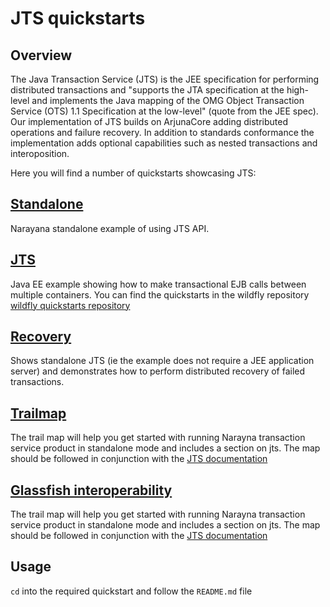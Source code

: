 # JTS quickstarts

## Overview

The Java Transaction Service (JTS) is the JEE specification for performing distributed transactions
and "supports the JTA specification at the high-level and implements the Java mapping
of the OMG Object Transaction Service (OTS) 1.1 Specification at the low-level" (quote from the JEE spec).
Our implementation of JTS builds on ArjunaCore adding distributed operations and failure recovery.
In addition to standards conformance the implementation adds optional capabilities such as nested transactions and interoposition.

Here you will find a number of quickstarts showcasing JTS:

## [Standalone](standalone/)

Narayana standalone example of using JTS API.

## [JTS](jts/)

Java EE example showing how to make transactional EJB calls between multiple containers. You can find the quickstarts in the wildfly repository [wildfly quickstarts repository](https://github.com/wildfly/quickstart/tree/main/jts)

## [Recovery](recovery/)

Shows standalone JTS (ie the example does not require a JEE application server) and demonstrates how to perform distributed recovery of failed transactions.

## [Trailmap](trailmap/)

The trail map will help you get started with running Narayna transaction service product in standalone mode
and includes a section on jts. The map should be followed in conjunction with the
[JTS documentation](http://narayana.io/documentation/)

## [Glassfish interoperability](interop/)

The trail map will help you get started with running Narayna transaction service product in standalone mode
and includes a section on jts. The map should be followed in conjunction with the
[JTS documentation](http://narayana.io/documentation/)

## Usage

`cd` into the required quickstart and follow the `README.md` file
